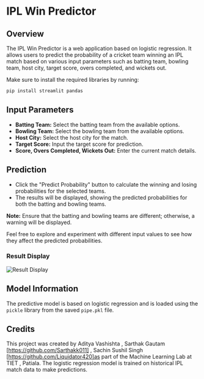 # IPL Win Predictor

## Overview
The IPL Win Predictor is a web application based on logistic regression. It allows users to predict the probability of a cricket team winning an IPL match based on various input parameters such as batting team, bowling team, host city, target score, overs completed, and wickets out.

Make sure to install the required libraries by running:

```bash
pip install streamlit pandas
```

## Input Parameters

- **Batting Team:** Select the batting team from the available options.
- **Bowling Team:** Select the bowling team from the available options.
- **Host City:** Select the host city for the match.
- **Target Score:** Input the target score for prediction.
- **Score, Overs Completed, Wickets Out:** Enter the current match details.

## Prediction

- Click the "Predict Probability" button to calculate the winning and losing probabilities for the selected teams.
- The results will be displayed, showing the predicted probabilities for both the batting and bowling teams.

**Note:** Ensure that the batting and bowling teams are different; otherwise, a warning will be displayed.

Feel free to explore and experiment with different input values to see how they affect the predicted probabilities.

### Result Display
![Result Display](/Users/aditya/Desktop/5th_Sem/ML/Lab/IPL_Win_predictor/code/assets/home.png)

## Model Information

The predictive model is based on logistic regression and is loaded using the `pickle` library from the saved `pipe.pkl` file.

## Credits

This project was created by Aditya Vashishta , Sarthak Gautam [https://github.com/Sarthakk011] , Sachin Sushil Singh [https://github.com/Liquidator420]as part of the Machine Learning Lab at TIET , Patiala. The logistic regression model is trained on historical IPL match data to make predictions.